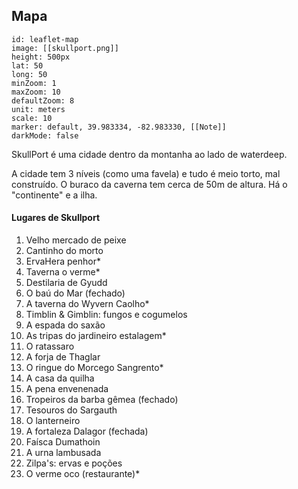 
## Mapa
```leaflet
id: leaflet-map
image: [[skullport.png]]
height: 500px
lat: 50
long: 50
minZoom: 1
maxZoom: 10
defaultZoom: 8
unit: meters
scale: 10
marker: default, 39.983334, -82.983330, [[Note]]
darkMode: false
```



SkullPort é uma cidade dentro da montanha ao lado de waterdeep. 

A cidade tem 3 níveis (como uma favela) e tudo é meio torto, mal construído. O buraco da caverna tem cerca de 50m de altura. Há o "continente" e a ilha. 

#### Lugares de Skullport
1. Velho mercado de peixe
2. Cantinho do morto
3. ErvaHera penhor*
4. Taverna o verme*
5. Destilaria de Gyudd
6. O baú do Mar (fechado)
7. A taverna do Wyvern Caolho*
8. Timblin & Gimblin: fungos e cogumelos
9. A espada do saxão
10. As tripas do jardineiro estalagem*
11. O ratassaro
12. A forja de Thaglar
13. O ringue do Morcego Sangrento*
14. A casa da quilha
15. A pena envenenada
16. Tropeiros da barba gêmea (fechado)
17. Tesouros do Sargauth
18. O lanterneiro
19. A fortaleza Dalagor (fechada)
20. Faísca Dumathoin
21. A urna lambusada
22. Zilpa's: ervas e poções
23. O verme oco (restaurante)*